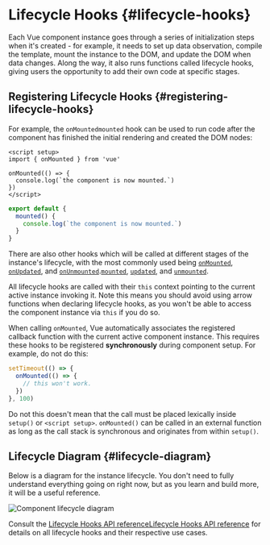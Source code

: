 # Lifecycle Hooks {#lifecycle-hooks}

Each Vue component instance goes through a series of initialization steps when it's created - for example, it needs to set up data observation, compile the template, mount the instance to the DOM, and update the DOM when data changes. Along the way, it also runs functions called lifecycle hooks, giving users the opportunity to add their own code at specific stages.

## Registering Lifecycle Hooks {#registering-lifecycle-hooks}

For example, the <span class="composition-api">`onMounted`</span><span class="options-api">`mounted`</span> hook can be used to run code after the component has finished the initial rendering and created the DOM nodes:

<div class="composition-api">

```vue
<script setup>
import { onMounted } from 'vue'

onMounted(() => {
  console.log(`the component is now mounted.`)
})
</script>
```

</div>
<div class="options-api">

```js
export default {
  mounted() {
    console.log(`the component is now mounted.`)
  }
}
```

</div>

There are also other hooks which will be called at different stages of the instance's lifecycle, with the most commonly used being <span class="composition-api">[`onMounted`](/api/composition-api-lifecycle#onmounted), [`onUpdated`](/api/composition-api-lifecycle#onupdated), and [`onUnmounted`](/api/composition-api-lifecycle#onunmounted).</span><span class="options-api">[`mounted`](/api/options-lifecycle#mounted), [`updated`](/api/options-lifecycle#updated), and [`unmounted`](/api/options-lifecycle#unmounted).</span>

<div class="options-api">

All lifecycle hooks are called with their `this` context pointing to the current active instance invoking it. Note this means you should avoid using arrow functions when declaring lifecycle hooks, as you won't be able to access the component instance via `this` if you do so.

</div>

<div class="composition-api">

When calling `onMounted`, Vue automatically associates the registered callback function with the current active component instance. This requires these hooks to be registered **synchronously** during component setup. For example, do not do this:

```js
setTimeout(() => {
  onMounted(() => {
    // this won't work.
  })
}, 100)
```

Do not this doesn't mean that the call must be placed lexically inside `setup()` or `<script setup>`. `onMounted()` can be called in an external function as long as the call stack is synchronous and originates from within `setup()`.

</div>

## Lifecycle Diagram {#lifecycle-diagram}

Below is a diagram for the instance lifecycle. You don't need to fully understand everything going on right now, but as you learn and build more, it will be a useful reference.

![Component lifecycle diagram](./images/lifecycle.png)

<!-- https://www.figma.com/file/Xw3UeNMOralY6NV7gSjWdS/Vue-Lifecycle -->

Consult the <span class="composition-api">[Lifecycle Hooks API reference](/api/composition-api-lifecycle)</span><span class="options-api">[Lifecycle Hooks API reference](/api/options-lifecycle)</span> for details on all lifecycle hooks and their respective use cases.
